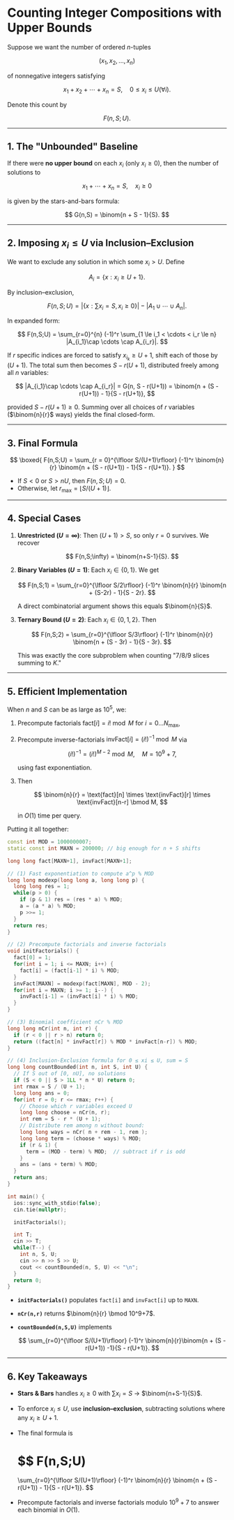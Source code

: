 # Counting Integer Compositions with Upper Bounds

Suppose we want the number of ordered $n$-tuples

$$
    (x_1, x_2, \dots, x_n)
$$

of nonnegative integers satisfying

$$
    x_1 + x_2 + \cdots + x_n = S,
    \quad
    0 \le x_i \le U (\forall i).
$$

Denote this count by

$$
    F(n,S;U).
$$

---

## 1. The "Unbounded" Baseline

If there were **no upper bound** on each $x_i$ (only $x_i \ge 0$), then the number of solutions to

$$
    x_1 + \cdots + x_n = S,
    \quad x_i \ge 0
$$

is given by the stars-and-bars formula:

$$
    G(n,S)
    = \binom{n + S - 1}{S}.
$$

---

## 2. Imposing $x_i \le U$ via Inclusion–Exclusion

We want to exclude any solution in which some $x_i > U$. Define

$$
    A_i = \{x : x_i \ge U+1\}.
$$

By inclusion–exclusion,

$$
    F(n,S;U)
    = |\{x : \sum x_i = S, x_i \ge 0\}|
    - |A_1 \cup \cdots \cup A_n|.
$$

In expanded form:

$$
    F(n,S;U)
    =
    \sum_{r=0}^{n} (-1)^r \sum_{1 \le i_1 < \cdots < i_r \le n}
    |A_{i_1}\cap \cdots \cap A_{i_r}|.
$$

If $r$ specific indices are forced to satisfy $x_{i_k} \ge U+1$, shift each of those by $(U+1)$. The total sum then becomes $S - r(U+1)$, distributed freely among all $n$ variables:

$$
    |A_{i_1}\cap \cdots \cap A_{i_r}|
    =
    G(n, S - r(U+1))
    =
    \binom{n + (S - r(U+1)) - 1}{S - r(U+1)},
$$

provided $S - r(U+1) \ge 0$. Summing over all choices of $r$ variables ($\binom{n}{r}$ ways) yields the final closed-form.

---

## 3. Final Formula

$$
    \boxed{
        F(n,S;U)
        =
        \sum_{r = 0}^{\lfloor S/(U+1)\rfloor}
        (-1)^r \binom{n}{r}
        \binom{n + (S - r(U+1)) - 1}{S - r(U+1)}.
    }
$$

* If $S < 0$ or $S > nU$, then $F(n,S;U) = 0$.
* Otherwise, let $r_{\max} = \lfloor S/(U+1)\rfloor$.

---

## 4. Special Cases

1. **Unrestricted ($U=\infty$)**: Then $(U+1) > S$, so only $r=0$ survives. We recover

    $$
        F(n,S;\infty) = \binom{n+S-1}{S}.
    $$

2. **Binary Variables ($U=1$)**: Each $x_i \in \{0,1\}$. We get

    $$
        F(n,S;1)
        =
        \sum_{r=0}^{\lfloor S/2\rfloor}
            (-1)^r \binom{n}{r} \binom{n + (S-2r) - 1}{S - 2r}.
    $$

     A direct combinatorial argument shows this equals $\binom{n}{S}$.

3. **Ternary Bound ($U=2$)**: Each $x_i \in \{0,1,2\}$. Then

    $$
        F(n,S;2)
        =
        \sum_{r=0}^{\lfloor S/3\rfloor}
            (-1)^r \binom{n}{r} \binom{n + (S - 3r) - 1}{S - 3r}.
    $$

     This was exactly the core subproblem when counting "7/8/9 slices summing to $K$."

---

## 5. Efficient Implementation

When $n$ and $S$ can be as large as $10^5$, we:

1. Precompute factorials $\text{fact}[i] = i! \bmod M$ for $i=0\ldots N_{\max}$,
2. Precompute inverse-factorials $\text{invFact}[i] = (i!)^{-1} \bmod M$ via

   $$
     (i!)^{-1} = (i!)^{M-2} \bmod M, \quad M=10^9+7,
   $$

   using fast exponentiation.
3. Then

   $$
     \binom{n}{r} = \text{fact}[n] \times \text{invFact}[r] \times \text{invFact}[n-r] \bmod M,
   $$

   in $O(1)$ time per query.

Putting it all together:

```cpp
const int MOD = 1000000007;
static const int MAXN = 200000; // big enough for n + S shifts

long long fact[MAXN+1], invFact[MAXN+1];

// (1) Fast exponentiation to compute a^p % MOD
long long modexp(long long a, long long p) {
  long long res = 1;
  while(p > 0) {
    if (p & 1) res = (res * a) % MOD;
    a = (a * a) % MOD;
    p >>= 1;
  }
  return res;
}

// (2) Precompute factorials and inverse factorials
void initFactorials() {
  fact[0] = 1;
  for(int i = 1; i <= MAXN; i++) {
    fact[i] = (fact[i-1] * i) % MOD;
  }
  invFact[MAXN] = modexp(fact[MAXN], MOD - 2);
  for(int i = MAXN; i >= 1; i--) {
    invFact[i-1] = (invFact[i] * i) % MOD;
  }
}

// (3) Binomial coefficient nCr % MOD
long long nCr(int n, int r) {
  if (r < 0 || r > n) return 0;
  return ((fact[n] * invFact[r]) % MOD * invFact[n-r]) % MOD;
}

// (4) Inclusion-Exclusion formula for 0 ≤ xi ≤ U, sum = S
long long countBounded(int n, int S, int U) {
  // If S out of [0, nU], no solutions
  if (S < 0 || S > 1LL * n * U) return 0;
  int rmax = S / (U + 1);
  long long ans = 0;
  for(int r = 0; r <= rmax; r++) {
    // Choose which r variables exceed U
    long long choose = nCr(n, r);
    int rem = S - r * (U + 1);
    // Distribute rem among n without bound:
    long long ways = nCr( n + rem - 1, rem );
    long long term = (choose * ways) % MOD;
    if (r & 1) {
      term = (MOD - term) % MOD;  // subtract if r is odd
    }
    ans = (ans + term) % MOD;
  }
  return ans;
}

int main() {
  ios::sync_with_stdio(false);
  cin.tie(nullptr);

  initFactorials();

  int T; 
  cin >> T;
  while(T--) {
    int n, S, U;
    cin >> n >> S >> U;
    cout << countBounded(n, S, U) << "\n";
  }
  return 0;
}
```

* **`initFactorials()`** populates `fact[i]` and `invFact[i]` up to `MAXN`.
* **`nCr(n,r)`** returns $\binom{n}{r} \bmod 10^9+7$.
* **`countBounded(n,S,U)`** implements

  $$
    \sum_{r=0}^{\lfloor S/(U+1)\rfloor} (-1)^r \binom{n}{r}\binom{n + (S - r(U+1)) -1}{S - r(U+1)}.
  $$

---

## 6. Key Takeaways

* **Stars & Bars** handles $x_i \ge 0$ with $\sum x_i = S$ → $\binom{n+S-1}{S}$.
* To enforce $x_i \le U$, use **inclusion–exclusion**, subtracting solutions where any $x_i \ge U+1$.
* The final formula is

  $$
    F(n,S;U)
    =
    \sum_{r=0}^{\lfloor S/(U+1)\rfloor} (-1)^r
    \binom{n}{r}
    \binom{n + (S - r(U+1)) - 1}{S - r(U+1)}.
  $$

* Precompute factorials and inverse factorials modulo $10^9+7$ to answer each binomial in $O(1)$.


